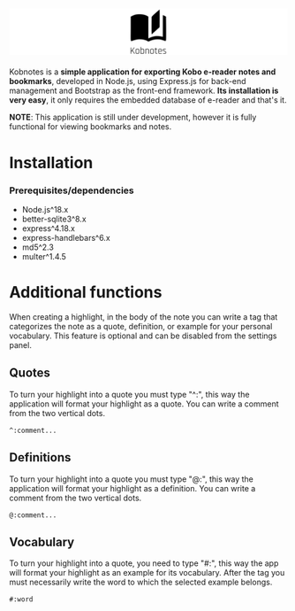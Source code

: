 ![Kobnotes](./public/assets/images/logo_2407x400.png)
---
Kobnotes is a **simple application for exporting Kobo e-reader notes and bookmarks**, developed in Node.js, using Express.js for back-end management and Bootstrap as the front-end framework. **Its installation is very easy**, it only requires the embedded database of e-reader and that's it.

**NOTE**: This application is still under development, however it is fully functional for viewing bookmarks and notes.

# Installation

### Prerequisites/dependencies
- Node.js^18.x
- better-sqlite3^8.x
- express^4.18.x
- express-handlebars^6.x
- md5^2.3
- multer^1.4.5

# Additional functions
When creating a highlight, in the body of the note you can write a tag that categorizes the note as a quote, definition, or example for your personal vocabulary. This feature is optional and can be disabled from the settings panel.

## Quotes
To turn your highlight into a quote you must type "^:", this way the application will format your highlight as a quote. You can write a comment from the two vertical dots.
```text
^:comment...
```
## Definitions
To turn your highlight into a quote you must type "@:", this way the application will format your highlight as a definition. You can write a comment from the two vertical dots.
```text
@:comment...
```
## Vocabulary
To turn your highlight into a quote, you need to type "#:", this way the app will format your highlight as an example for its vocabulary. After the tag you must necessarily write the word to which the selected example belongs.

```text
#:word
```

